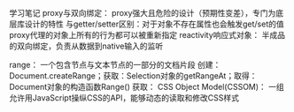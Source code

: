 学习笔记
proxy与双向绑定：
proxy强大且危险的设计（预期性变差），专门为底层库设计的特性
与getter/setter区别：对于对象不存在属性也会触发get/set的值
proxy代理的对象上所有的行为都可以被重新指定
reactivity响应式对象：
半成品的双向绑定，负责从数据到native输入的监听

range：
一个包含节点与文本节点的一部分的文档片段
创建：Document.createRange；获取：Selection对象的getRangeAt；取得：Document对象的构造函数Range()
获取：
CSS Object Model(CSSOM)：
一组允许用JavaScript操纵CSS的API，能够动态的读取和修改CSS样式
